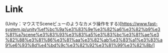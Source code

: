 # Link

(Unity：マウスでSceneビューのようなカメラ操作をする)[https://www.fast-system.jp/unity%ef%bc%9a%e3%83%9e%e3%82%a6%e3%82%b9%e3%81%a7scene%e3%83%93%e3%83%a5%e3%83%bc%e3%81%ae%e3%82%88%e3%81%86%e3%81%aa%e3%82%ab%e3%83%a1%e3%83%a9%e6%93%8d%e4%bd%9c%e3%82%92%e3%81%99%e3%82%8b/]
